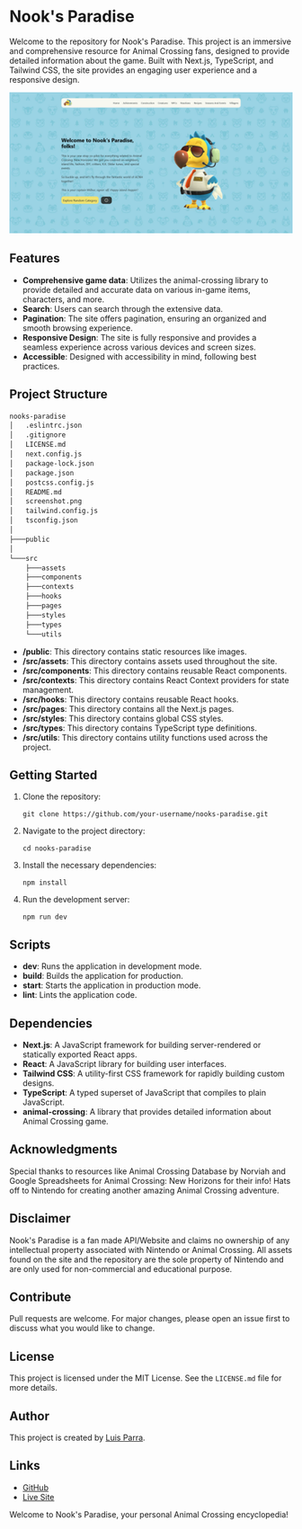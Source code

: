 # Nook's Paradise

Welcome to the repository for Nook's Paradise. This project is an immersive and comprehensive resource for Animal Crossing fans, designed to provide detailed information about the game. Built with Next.js, TypeScript, and Tailwind CSS, the site provides an engaging user experience and a responsive design.

![Nook's Paradise](screenshot.png)

## Features

- **Comprehensive game data**: Utilizes the animal-crossing library to provide detailed and accurate data on various in-game items, characters, and more.
- **Search**: Users can search through the extensive data.
- **Pagination**: The site offers pagination, ensuring an organized and smooth browsing experience.
- **Responsive Design**: The site is fully responsive and provides a seamless experience across various devices and screen sizes.
- **Accessible**: Designed with accessibility in mind, following best practices.

## Project Structure

```bash
nooks-paradise
│   .eslintrc.json
│   .gitignore
│   LICENSE.md
│   next.config.js
│   package-lock.json
│   package.json
│   postcss.config.js
│   README.md
│   screenshot.png
│   tailwind.config.js
│   tsconfig.json
│
├───public
│
└───src
    ├───assets
    ├───components
    ├───contexts
    ├───hooks
    ├───pages
    ├───styles
    ├───types
    └───utils
```

- **/public**: This directory contains static resources like images.
- **/src/assets**: This directory contains assets used throughout the site.
- **/src/components**: This directory contains reusable React components.
- **/src/contexts**: This directory contains React Context providers for state management.
- **/src/hooks**: This directory contains reusable React hooks.
- **/src/pages**: This directory contains all the Next.js pages.
- **/src/styles**: This directory contains global CSS styles.
- **/src/types**: This directory contains TypeScript type definitions.
- **/src/utils**: This directory contains utility functions used across the project.

## Getting Started

1. Clone the repository:
   ```
   git clone https://github.com/your-username/nooks-paradise.git
   ```
2. Navigate to the project directory:
   ```
   cd nooks-paradise
   ```
3. Install the necessary dependencies:
   ```
   npm install
   ```
4. Run the development server:
   ```
   npm run dev
   ```

## Scripts

- **dev**: Runs the application in development mode.
- **build**: Builds the application for production.
- **start**: Starts the application in production mode.
- **lint**: Lints the application code.

## Dependencies

- **Next.js**: A JavaScript framework for building server-rendered or statically exported React apps.
- **React**: A JavaScript library for building user interfaces.
- **Tailwind CSS**: A utility-first CSS framework for rapidly building custom designs.
- **TypeScript**: A typed superset of JavaScript that compiles to plain JavaScript.
- **animal-crossing**: A library that provides detailed information about Animal Crossing game.

## Acknowledgments
Special thanks to resources like Animal Crossing Database by Norviah and Google Spreadsheets for Animal Crossing: New Horizons for their info! Hats off to Nintendo for creating another amazing Animal Crossing adventure.

## Disclaimer

Nook's Paradise is a fan made API/Website and claims no ownership of any intellectual property associated with Nintendo or Animal Crossing. All assets found on the site and the repository are the sole property of Nintendo and are only used for non-commercial and educational purpose.

## Contribute

Pull requests are welcome. For major changes, please open an issue first to discuss what you would like to change.

## License

This project is licensed under the MIT License. See the `LICENSE.md` file for more details.

## Author

This project is created by [Luis Parra](https://github.com/lsprr).

## Links

- [GitHub](https://github.com/lsprr/nooks-paradise)
- [Live Site](https://www.nooks-paradise.com)

Welcome to Nook's Paradise, your personal Animal Crossing encyclopedia!
